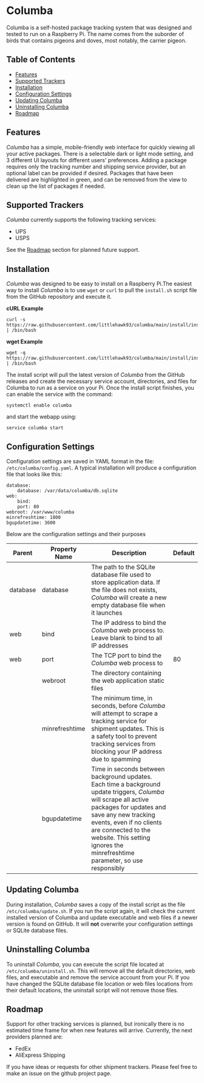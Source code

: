 # Columba
Columba is a self-hosted package tracking system that was designed and tested to run on a Raspberry Pi. The name comes from the suborder of birds that contains pigeons and doves, most notably, the carrier pigeon.

## Table of Contents

- [Features](#features)
- [Supported Trackers](#supported-trackers)
- [Installation](#installation)
- [Configuration Settings](#configuration-settings)
- [Updating Columba](#updating-columba)
- [Uninstalling Columba](#uninstalling-columba)
- [Roadmap](#roadmap)

## Features

*Columba* has a simple, mobile-friendly web interface for quickly viewing all your active packages. There is a selectable dark or light mode setting, and 3 different UI layouts for different users' preferences. Adding a package requires only the tracking number and shipping service provider, but an optional label can be provided if desired. Packages that have been delivered are highlighted in green, and can be removed from the view to clean up the list of packages if needed.

## Supported Trackers
*Columba* currently supports the following tracking services:

- UPS
- USPS

See the [Roadmap](#roadmap) section for planned future support.

## Installation

*Columba* was designed to be easy to install on a Raspberry Pi.The easiest way to install *Columba* is to use `wget` or `curl` to pull the `install.sh` script file from the GitHub repository and execute it.

**cURL Example**
```
curl -s https://raw.githubusercontent.com/littlehawk93/columba/main/install/install.sh | /bin/bash
```
**wget Example**
```
wget -q https://raw.githubusercontent.com/littlehawk93/columba/main/install/install.sh | /bin/bash
```

The install script will pull the latest version of *Columba* from the GitHub releases and create the necessary service account, directories, and files for Columba to run as a service on your Pi. Once the install script finishes, you can enable the service with the command:
```
systemctl enable columba
```
and start the webapp using:
```
service columba start
```

## Configuration Settings

Configuration settings are saved in YAML format in the file: `/etc/columba/config.yaml`. A typical installation will produce a configuration file that looks like this:
```
database:
    database: /var/data/columba/db.sqlite
web:
    bind:
    port: 80
webroot: /var/www/columba
minrefreshtime: 1800
bgupdatetime: 3600
```

Below are the configuration settings and their purposes

| Parent   | Property Name  | Description                                                                                                                                                                                                                                                                                        | Default |
|----------|----------------|----------------------------------------------------------------------------------------------------------------------------------------------------------------------------------------------------------------------------------------------------------------------------------------------------|---------|
| database | database       | The path to the SQLite database file used to store application data. If the file does not exists, *Columba* will create a new empty database file when it launches                                                                                                                                 |         |
| web      | bind           | The IP address to bind the *Columba* web process to. Leave blank to bind to all IP addresses                                                                                                                                                                                                       |         |
| web      | port           | The TCP port to bind the *Columba* web process to                                                                                                                                                                                                                                                  |    80   |
|          | webroot        | The directory containing the web application static files                                                                                                                                                                                                                                          |         |
|          | minrefreshtime | The minimum time, in seconds, before *Columba* will attempt to scrape a tracking service for shipment updates. This is a safety tool to prevent tracking services from blocking your IP address due to spamming                                                                                    |         |
|          | bgupdatetime   | Time in seconds between background updates. Each time a background update triggers, *Columba* will scrape all active packages for updates and save any new tracking events, even if no clients are connected to the website. This setting ignores the minrefreshtime parameter, so use responsibly |         |

## Updating Columba

During installation, *Columba* saves a copy of the install script as the file `/etc/columba/update.sh`. If you run the script again, it will check the current installed version of Columba and update executable and web files if a newer version is found on GitHub. It will **not** overwrite your configuration settings or SQLite database files. 

## Uninstalling Columba

To uninstall *Columba*, you can execute the script file located at `/etc/columba/uninstall.sh`. This will remove all the default directories, web files, and executable and remove the service account from your Pi. If you have changed the SQLite database file location or web files locations from their default locations, the uninstall script will not remove those files.

## Roadmap

Support for other tracking services is planned, but ironically there is no estimated time frame for when new features will arrive. Currently, the next providers planned are:
- FedEx 
- AliExpress Shipping

If you have ideas or requests for other shipment trackers. Please feel free to make an issue on the github project page. 